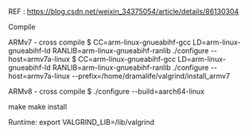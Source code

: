 REF : https://blog.csdn.net/weixin_34375054/article/details/86130304


Compile

ARMv7 - cross compile
$ CC=arm-linux-gnueabihf-gcc LD=arm-linux-gnueabihf-ld RANLIB=arm-linux-gnueabihf-ranlib ./configure --host=armv7a-linux
$ CC=arm-linux-gnueabihf-gcc LD=arm-linux-gnueabihf-ld RANLIB=arm-linux-gnueabihf-ranlib ./configure --host=armv7a-linux --prefix=/home/dramalife/valgrind/install_armv7


ARMv8 - cross compile
$ ./configure --build=aarch64-linux

make
make install

Runtime:
export VALGRIND_LIB=/lib/valgrind
